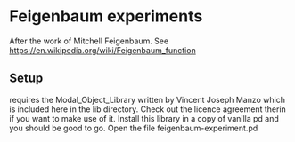 # Feigenbaum experiments

After the work of Mitchell Feigenbaum. See https://en.wikipedia.org/wiki/Feigenbaum_function

## Setup

requires the Modal_Object_Library written by Vincent Joseph Manzo which is included here in the lib directory. Check out the licence agreement therin if you want to make use of it. Install this library in a copy of vanilla pd and you should be good to go. Open the file feigenbaum-experiment.pd
